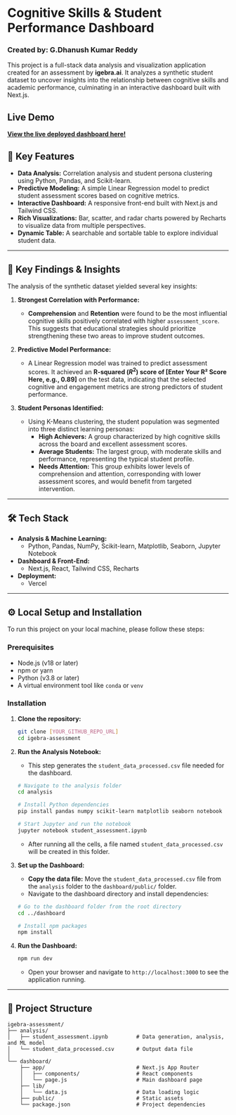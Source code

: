 # Cognitive Skills & Student Performance Dashboard

### Created by: G.Dhanush Kumar Reddy

This project is a full-stack data analysis and visualization application created for an assessment by **igebra.ai**. It analyzes a synthetic student dataset to uncover insights into the relationship between cognitive skills and academic performance, culminating in an interactive dashboard built with Next.js.

##  Live Demo

**[View the live deployed dashboard here!](https://igebra-assessment-kchc.vercel.app/)**

## 🔑 Key Features

* **Data Analysis:** Correlation analysis and student persona clustering using Python, Pandas, and Scikit-learn.
* **Predictive Modeling:** A simple Linear Regression model to predict student assessment scores based on cognitive metrics.
* **Interactive Dashboard:** A responsive front-end built with Next.js and Tailwind CSS.
* **Rich Visualizations:** Bar, scatter, and radar charts powered by Recharts to visualize data from multiple perspectives.
* **Dynamic Table:** A searchable and sortable table to explore individual student data.

---

## 🔬 Key Findings & Insights

The analysis of the synthetic dataset yielded several key insights:

1.  **Strongest Correlation with Performance:**
    * **Comprehension** and **Retention** were found to be the most influential cognitive skills positively correlated with higher `assessment_score`. This suggests that educational strategies should prioritize strengthening these two areas to improve student outcomes.

2.  **Predictive Model Performance:**
    * A Linear Regression model was trained to predict assessment scores. It achieved an **R-squared ($R^2$) score of [Enter Your R² Score Here, e.g., 0.89]** on the test data, indicating that the selected cognitive and engagement metrics are strong predictors of student performance.

3.  **Student Personas Identified:**
    * Using K-Means clustering, the student population was segmented into three distinct learning personas:
        * **High Achievers:** A group characterized by high cognitive skills across the board and excellent assessment scores.
        * **Average Students:** The largest group, with moderate skills and performance, representing the typical student profile.
        * **Needs Attention:** This group exhibits lower levels of comprehension and attention, corresponding with lower assessment scores, and would benefit from targeted intervention.

---

## 🛠️ Tech Stack

* **Analysis & Machine Learning:**
    * Python, Pandas, NumPy, Scikit-learn, Matplotlib, Seaborn, Jupyter Notebook
* **Dashboard & Front-End:**
    * Next.js, React, Tailwind CSS, Recharts
* **Deployment:**
    * Vercel

---

## ⚙️ Local Setup and Installation

To run this project on your local machine, please follow these steps:

### Prerequisites
* Node.js (v18 or later)
* npm or yarn
* Python (v3.8 or later)
* A virtual environment tool like `conda` or `venv`

### Installation

1.  **Clone the repository:**
    ```bash
    git clone [YOUR_GITHUB_REPO_URL]
    cd igebra-assessment
    ```

2.  **Run the Analysis Notebook:**
    * This step generates the `student_data_processed.csv` file needed for the dashboard.
    ```bash
    # Navigate to the analysis folder
    cd analysis

    # Install Python dependencies
    pip install pandas numpy scikit-learn matplotlib seaborn notebook

    # Start Jupyter and run the notebook
    jupyter notebook student_assessment.ipynb
    ```
    * After running all the cells, a file named `student_data_processed.csv` will be created in this folder.

3.  **Set up the Dashboard:**
    * **Copy the data file:** Move the `student_data_processed.csv` file from the `analysis` folder to the `dashboard/public/` folder.
    * Navigate to the dashboard directory and install dependencies:
    ```bash
    # Go to the dashboard folder from the root directory
    cd ../dashboard

    # Install npm packages
    npm install
    ```

4.  **Run the Dashboard:**
    ```bash
    npm run dev
    ```
    * Open your browser and navigate to `http://localhost:3000` to see the application running.

---

## 📂 Project Structure

```
igebra-assessment/
├── analysis/
│   ├── student_assessment.ipynb         # Data generation, analysis, and ML model
│   └── student_data_processed.csv       # Output data file
│
└── dashboard/
    ├── app/                             # Next.js App Router
    │   ├── components/                  # React components
    │   └── page.js                      # Main dashboard page
    ├── lib/
    │   └── data.js                      # Data loading logic
    ├── public/                          # Static assets
    └── package.json                     # Project dependencies
```

